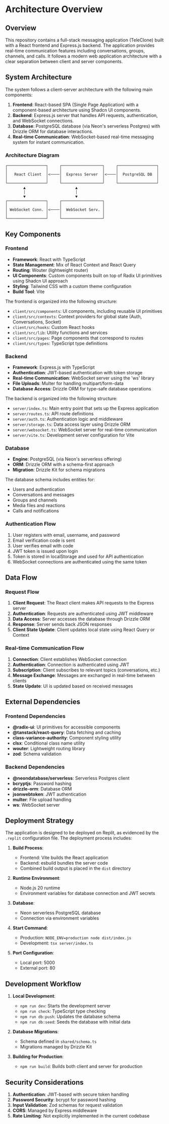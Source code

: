 # Architecture Overview

## Overview

This repository contains a full-stack messaging application (TeleClone) built with a React frontend and Express.js backend. The application provides real-time communication features including conversations, groups, channels, and calls. It follows a modern web application architecture with a clear separation between client and server components.

## System Architecture

The system follows a client-server architecture with the following main components:

1. **Frontend**: React-based SPA (Single Page Application) with a component-based architecture using Shadcn UI components.
2. **Backend**: Express.js server that handles API requests, authentication, and WebSocket connections.
3. **Database**: PostgreSQL database (via Neon's serverless Postgres) with Drizzle ORM for database interactions.
4. **Real-time Communication**: WebSocket-based real-time messaging system for instant communication.

### Architecture Diagram

```
┌─────────────────┐     ┌──────────────────┐     ┌─────────────────┐
│                 │     │                  │     │                 │
│   React Client  │<────│  Express Server  │<────│  PostgreSQL DB  │
│                 │     │                  │     │                 │
└─────────────────┘     └──────────────────┘     └─────────────────┘
        ▲                      ▲
        │                      │
        ▼                      ▼
┌─────────────────┐     ┌──────────────────┐
│                 │     │                  │
│ WebSocket Conn. │<────│  WebSocket Serv. │
│                 │     │                  │
└─────────────────┘     └──────────────────┘
```

## Key Components

### Frontend

- **Framework**: React with TypeScript
- **State Management**: Mix of React Context and React Query
- **Routing**: Wouter (lightweight router)
- **UI Components**: Custom components built on top of Radix UI primitives using Shadcn UI approach
- **Styling**: Tailwind CSS with a custom theme configuration
- **Build Tool**: Vite

The frontend is organized into the following structure:
- `client/src/components`: UI components, including reusable UI primitives
- `client/src/contexts`: Context providers for global state (Auth, Conversations, Socket)
- `client/src/hooks`: Custom React hooks
- `client/src/lib`: Utility functions and services
- `client/src/pages`: Page components that correspond to routes
- `client/src/types`: TypeScript type definitions

### Backend

- **Framework**: Express.js with TypeScript
- **Authentication**: JWT-based authentication with token storage
- **Real-time Communication**: WebSocket server using the 'ws' library
- **File Uploads**: Multer for handling multipart/form-data
- **Database Access**: Drizzle ORM for type-safe database operations

The backend is organized into the following structure:
- `server/index.ts`: Main entry point that sets up the Express application
- `server/routes.ts`: API route definitions
- `server/auth.ts`: Authentication logic and middleware
- `server/storage.ts`: Data access layer using Drizzle ORM
- `server/websocket.ts`: WebSocket server for real-time communication
- `server/vite.ts`: Development server configuration for Vite

### Database

- **Engine**: PostgreSQL (via Neon's serverless offering)
- **ORM**: Drizzle ORM with a schema-first approach
- **Migration**: Drizzle Kit for schema migrations

The database schema includes entities for:
- Users and authentication
- Conversations and messages
- Groups and channels
- Media files and reactions
- Calls and notifications

### Authentication Flow

1. User registers with email, username, and password
2. Email verification code is sent
3. User verifies email with code
4. JWT token is issued upon login
5. Token is stored in localStorage and used for API authentication
6. WebSocket connections are authenticated using the same token

## Data Flow

### Request Flow

1. **Client Request**: The React client makes API requests to the Express server
2. **Authentication**: Requests are authenticated using JWT middleware
3. **Data Access**: Server accesses the database through Drizzle ORM
4. **Response**: Server sends back JSON responses
5. **Client State Update**: Client updates local state using React Query or Context

### Real-time Communication Flow

1. **Connection**: Client establishes WebSocket connection
2. **Authentication**: Connection is authenticated using JWT
3. **Subscription**: Client subscribes to relevant topics (conversations, etc.)
4. **Message Exchange**: Messages are exchanged in real-time between clients
5. **State Update**: UI is updated based on received messages

## External Dependencies

### Frontend Dependencies

- **@radix-ui**: UI primitives for accessible components
- **@tanstack/react-query**: Data fetching and caching
- **class-variance-authority**: Component styling utility
- **clsx**: Conditional class name utility
- **wouter**: Lightweight routing library
- **zod**: Schema validation

### Backend Dependencies

- **@neondatabase/serverless**: Serverless Postgres client
- **bcryptjs**: Password hashing
- **drizzle-orm**: Database ORM
- **jsonwebtoken**: JWT authentication
- **multer**: File upload handling
- **ws**: WebSocket server

## Deployment Strategy

The application is designed to be deployed on Replit, as evidenced by the `.replit` configuration file. The deployment process includes:

1. **Build Process**: 
   - Frontend: Vite builds the React application
   - Backend: esbuild bundles the server code
   - Combined build output is placed in the `dist` directory

2. **Runtime Environment**:
   - Node.js 20 runtime
   - Environment variables for database connection and JWT secrets

3. **Database**:
   - Neon serverless PostgreSQL database
   - Connection via environment variables

4. **Start Command**:
   - Production: `NODE_ENV=production node dist/index.js`
   - Development: `tsx server/index.ts`

5. **Port Configuration**:
   - Local port: 5000
   - External port: 80

## Development Workflow

1. **Local Development**:
   - `npm run dev`: Starts the development server
   - `npm run check`: TypeScript type checking
   - `npm run db:push`: Updates the database schema
   - `npm run db:seed`: Seeds the database with initial data

2. **Database Migrations**:
   - Schema defined in `shared/schema.ts`
   - Migrations managed by Drizzle Kit

3. **Building for Production**:
   - `npm run build`: Builds both client and server for production

## Security Considerations

1. **Authentication**: JWT-based with secure token handling
2. **Password Security**: bcrypt for password hashing
3. **Input Validation**: Zod schemas for request validation
4. **CORS**: Managed by Express middleware
5. **Rate Limiting**: Not explicitly implemented in the current codebase